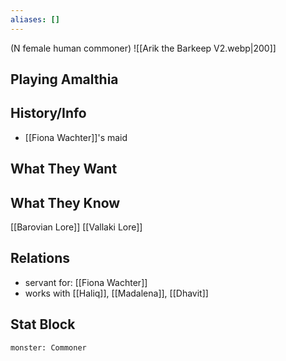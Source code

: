 ```yaml
---
aliases: []
---
```

(N female human commoner)
![[Arik the Barkeep V2.webp|200]]
## Playing Amalthia

## History/Info
- [[Fiona Wachter]]'s maid

## What They Want

## What They Know
[[Barovian Lore]]
[[Vallaki Lore]]

## Relations
- servant for: [[Fiona Wachter]]
- works with [[Haliq]], [[Madalena]], [[Dhavit]]

## Stat Block

```statblock
monster: Commoner
```

```dataviewjs
```
